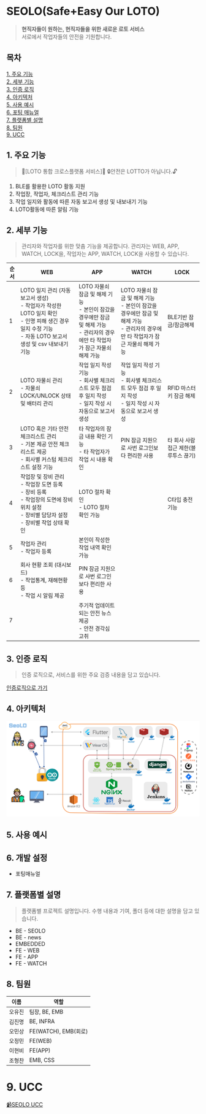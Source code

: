 # SEOLO(Safe+Easy Our LOTO)
> **현직자들이 원하는, 현직자들을 위한 새로운 로토 서비스**<br>
서로에서 작업자들의 안전을 기원합니다.

## 목차
[1. 주요 기능](#1-주요-기능)<br>
[2. 세부 기능](#2-세부-기능)<br>
[3. 인증 로직](#3-인증-로직)<br>
[4. 아키텍처](#4-아키텍처)<br>
[5. 사용 예시](#5-사용-예시)<br>
[6. 포팅 매뉴얼](#6-설치)<br>
[7. 플랫폼별 설명](#7-플랫폼별)<br>
[8. 팀원](#8-팀원)<br>
[9. UCC](#9-ucc)<br>

## 1. 주요 기능
> 🚨[LOTO 통합 크로스플랫폼 서비스]🚨 
🔒안전은 LOTTO가 아닙니다.🔓

1. BLE를 활용한 LOTO 활동 지원
2. 작업장, 작업자, 체크리스트 관리 기능
3. 작업 일지와 활동에 따른 자동 보고서 생성 및 내보내기 기능
4. LOTO활동에 따른 알림 기능

## 2. 세부 기능
> 관리자와 작업자를 위한 맞춤 기능을 제공합니다.
관리자는 WEB, APP, WATCH, LOCK을, 작업자는 APP, WATCH, LOCK을 사용할 수 있습니다.

|순서|WEB|APP|WATCH|LOCK|
|--|--|--|--|--|
|1|LOTO 일지 관리 (자동 보고서 생성)<br>- 작업자가 작성한 LOTO 일지 확인<br>- 인명 피해 생긴 경우 일지 수정 기능<br>- 자동 LOTO 보고서 생성 및 csv 내보내기 기능|LOTO 자물쇠 잠금 및 해제 기능<br>- 본인이 잠갔을 경우에만 잠금 및 해제 가능<br>- 관리자의 경우에만 타 작업자가 잠근 자물쇠 해제 가능|LOTO 자물쇠 잠금 및 해제 기능<br>- 본인이 잠갔을 경우에만 잠금 및 해제 가능<br>- 관리자의 경우에만 타 작업자가 잠근 자물쇠 해제 가능|BLE기반 잠금/잠금해제|
|2|LOTO 자물쇠 관리<br>- 자물쇠 LOCK/UNLOCK 상태 및 배터리 관리|작업 일지 작성 기능<br>- 회사별 체크리스트 모두 점검 후 일지 작성<br>- 일지 작성 시 자동으로 보고서 생성|작업 일지 작성 기능<br>- 회사별 체크리스트 모두 점검 후 일지 작성<br>- 일지 작성 시 자동으로 보고서 생성|RFID 마스터키 잠금 해제|
|3|LOTO 혹은 기타 안전 체크리스트 관리<br>- 기본 제공 안전 체크리스트 제공<br>- 회사별 커스텀 체크리스트 설정 기능|타 작업자의 잠금 내용 확인 기능<br>- 타 작업자가 작업 시 내용 확인|PIN 잠금 지원으로 사번 로그인보다 편리한 사용|타 회사 사람 접근 제한(블루투스 끊기)|
|4|작업장 및 장비 관리<br>- 작업장 도면 등록<br>- 장비 등록<br>- 작업장의 도면에 장비 위치 설정<br>- 장비별 담당자 설정<br>- 장비별 작업 상태 확인|LOTO 절차 확인<br>- LOTO 절차 확인 가능||C타입 충전 기능|
|5|작업자 관리<br>- 작업자 등록|본인이 작성한 작업 내역 확인 가능|||
|6|회사 현황 조회 (대시보드)<br>- 작업통계, 재해현황 등<br>- 작업 시 알림 제공|PIN 잠금 지원으로 사번 로그인보다 편리한 사용|||
|7||주기적 업데이트되는 안전 뉴스 제공<br>- 안전 경각심 고취|||


## 3. 인증 로직
> 인증 로직으로, 서비스를 위한 주요 검증 내용을 담고 있습니다.

[인증로직으로 가기](docs/AuthLogic.md)

## 4. 아키텍처
![아키텍처](docs/ARCHITECTURE.png)

## 5. 사용 예시

## 6. 개발 설정
- 포팅매뉴얼

## 7. 플랫폼별 설명
> 플랫폼별 프로젝트 설명입니다. 수행 내용과 기여, 폴더 등에 대한 설명을 담고 있습니다.

- BE - SEOLO 
- BE - news
- EMBEDDED
- FE - WEB
- FE - APP
- FE - WATCH

## 8. 팀원
|이름|역할|
|----|------|
|오유진|팀장, BE, EMB|
|김진명|BE, INFRA|
|오민상|FE(WATCH), EMB(회로)|
|오정민|FE(WEB)|
|이현비|FE(APP)|
|조형찬|EMB, CSS|

# 9. UCC
[📹SEOLO UCC]()

